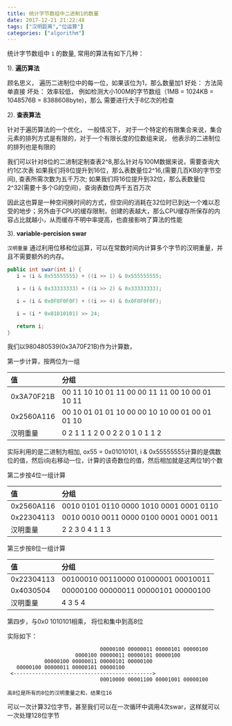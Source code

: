 ```yaml
---
title: 统计字节数组中二进制1的数量
date: 2017-12-21 21:22:48
tags: ["汉明距离","位运算"] 
categories: ["algorithm"]
---
```


统计字节数组中 ``1`` 的数量, 常用的算法有如下几种：

1). **遍历算法**

顾名思义， 遍历二进制位中的每一位，如果该位为1，那么数量加1
好处： 方法简单直接
坏处： 效率较低， 例如检测大小100M的字节数组（1MB = 1024KB = 1048576B = 8388608byte)，那么
需要进行大于8亿次的检查

2). **查表算法**

针对于遍历算法的一个优化， 一般情况下， 对于一个特定的有限集合来说，集合元素的排列方式是有限的，对于一个有限长度的位数组来说， 他表示的二进制位的排列也是有限的

我们可以针对8位的二进制定制查表2^8,那么针对与100M数据来说，需要查询大约1亿次表
如果我们将8位提升到16位，那么表数量位2^16,(需要几百KB的字节空间), 查表所需次数为五千万次;
如果我们将16位提升到32位，那么表数量位2^32(需要十多个G的空间)，查询表数位两千五百万次

因此这也算是一种空间换时间的方式，但空间的消耗在32位时已到达一个难以忍受的地步；另外由于CPU的缓存限制，创建的表越大，那么CPU缓存所保存的内容占比就越小，从而缓存不明中率提高，也直接影响了算法的性能

3). **variable-percision swar**

``汉明重量`` 通过利用位移和位运算，可以在常数时间内计算多个字节的汉明重量，并且不需要额外的内存。

```java
public int swar(int i) {
   i = (i & 0x55555555) + ((i >> 1) & 0x555555555; 

   i = (i & 0x33333333) + ((i >> 2) & 0x33333333);

   i = (i & 0x0F0F0F0F) + ((i >> 4) & 0x0F0F0F0F);

   i = (i * 0x01010101) >> 24;

   return i;
}

```

我们以980480539(0x3A70F21B)作为计算数，

第一步计算，按两位为一组

| 值 | 分组 |
| :-- | :-- |
| 0x3A70F21B | 00 11 10 10 01 11 00 00 11 11 00 10 00 01 10 11 |
| 0x2560A116 | 00 10 01 01 01 10 00 00 10 10 00 01 00 01 01 10 |
| 汉明重量   | 0  2  1  1  1  2  0  0  2  2  0  1  0  1  1  2  | 

实际利用的是二进制为相加, ox55 = 0x01010101, i & 0x55555555计算的是偶数位的值，然后i向右移动一位，计算的该奇数位的值，然后相加就是这两位1的个数

第二步按4位一组计算

| 值 | 分组 |
| :-- | :-- |
| 0x2560A116 | 0010 0101 0110 0000 1010 0001 0001 0110 |
| 0x22304113 | 0010 0010 0011 0000 0100 0001 0001 0011 |
| 汉明重量   | 2    2    3    0    4    1    1    3    | 

第三步按8位一组计算

| 值| 分组 |
| :--| :-- |
| 0x22304113 | 00100010 00110000 01000001 00010011 |
| 0x4030504  | 00000100 00000011 00000101 00000100 |
| 汉明重量   | 4        3        5        4        | 

第四步，与0x0 1010101相乘， 将位和集中到高8位

实际如下：
```
                              00000100 00000011 00000101 00000100
                      0000100 00000011 00000101 00000100
            00000100 00000011 00000101 00000100
   00000100 00000011 00000101 00000100
 <--------------------------------------------->
                              00010000 00001100 00001001 00000100

高8位是所有的8位的汉明重量之和，结果位16
```

可以一次计算32位字节，甚至我们可以在一次循环中调用4次swar，这样就可以一次处理128位字节
